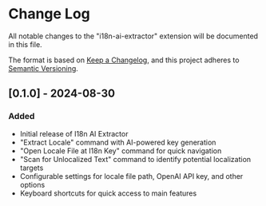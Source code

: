 # Change Log

All notable changes to the "i18n-ai-extractor" extension will be documented in this file.

The format is based on [Keep a Changelog](https://keepachangelog.com/en/1.0.0/),
and this project adheres to [Semantic Versioning](https://semver.org/spec/v2.0.0.html).

## [0.1.0] - 2024-08-30

### Added
- Initial release of I18n AI Extractor
- "Extract Locale" command with AI-powered key generation
- "Open Locale File at I18n Key" command for quick navigation
- "Scan for Unlocalized Text" command to identify potential localization targets
- Configurable settings for locale file path, OpenAI API key, and other options
- Keyboard shortcuts for quick access to main features